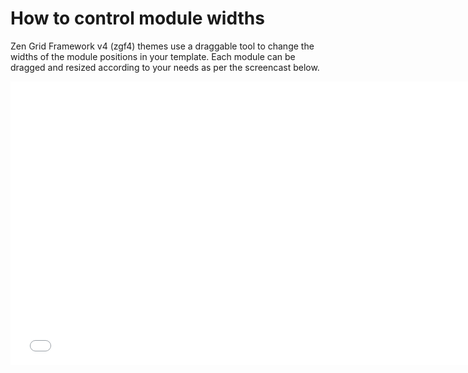 How to control module widths
====

Zen Grid Framework v4 (zgf4) themes use a draggable tool to change the widths of the module positions in your template. Each module can be dragged and resized according to your needs as per the screencast below.

<iframe width="750" height="454" src="//www.youtube.com/embed/l8jRqe4aH2k?controls=0&showinfo=0" frameborder="0" allowfullscreen></iframe>